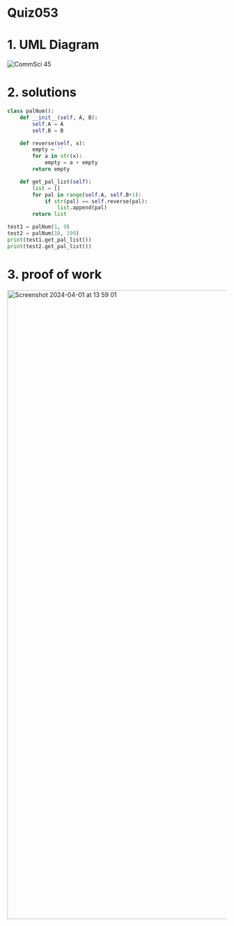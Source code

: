 # Quiz053


# 1. UML Diagram
![CommSci 45](https://github.com/Rokyyz/UNIT4/assets/134658259/cf108d22-3cda-4836-8a42-cc0f41588eb5)


# 2. solutions


```.py
class palNum():
    def __init__(self, A, B):
        self.A = A
        self.B = B

    def reverse(self, x):
        empty = ''
        for a in str(x):
            empty = a + empty
        return empty

    def get_pal_list(self):
        list = []
        for pal in range(self.A, self.B+1):
            if str(pal) == self.reverse(pal):
                list.append(pal)
        return list

test1 = palNum(1, 9)
test2 = palNum(10, 199)
print(test1.get_pal_list())
print(test2.get_pal_list())
```

# 3. proof of work

<img width="1440" alt="Screenshot 2024-04-01 at 13 59 01" src="https://github.com/Rokyyz/UNIT4/assets/134658259/a7138ee2-145a-4752-aad7-04f8d9ce05f6">
